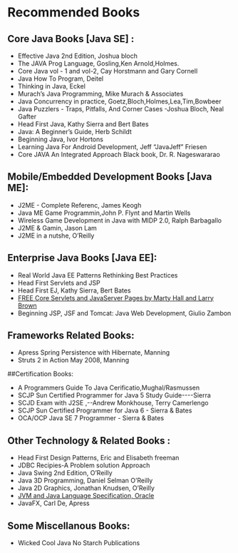 # Recommended Books

## Core Java Books [Java SE] :

* Effective Java 2nd Edition, Joshua bloch
* The JAVA Prog Language, Gosling,Ken Arnold,Holmes.
* Core Java vol - 1 and vol-2, Cay Horstmann and Gary Cornell
* Java How To Program, Deitel
* Thinking in Java, Eckel
* Murach’s Java Programming, Mike Murach & Associates
* Java Concurrency in practice, Goetz,Bloch,Holmes,Lea,Tim,Bowbeer
* Java Puzzlers - Traps, Pitfalls, And Corner Cases -Joshua Bloch, Neal Gafter
* Head First Java, Kathy Sierra and Bert Bates
* Java: A Beginner’s Guide, Herb Schildt
* Beginning Java, Ivor Hortons
* Learning Java For Android Development, Jeff “JavaJeff” Friesen
* Core JAVA An Integrated Approach Black book, Dr. R. Nageswararao

## Mobile/Embedded Development Books [Java ME]:

* J2ME - Complete Referenc, James Keogh
* Java ME Game Programmin,John P. Flynt and Martin Wells
* Wireless Game Development in Java with MIDP 2.0, Ralph Barbagallo
* J2ME & Gamin, Jason Lam
* J2ME in a nutshe, O’Reilly

## Enterprise Java Books [Java EE]:

* Real World Java EE Patterns Rethinking Best Practices
* Head First Servlets and JSP
* Head First EJ, Kathy Sierra, Bert Bates
* [FREE Core Servlets and JavaServer Pages  by Marty Hall and Larry Brown](http://pdf.coreservlets.com/)
* Beginning JSP, JSF and Tomcat: Java Web Development, Giulio Zambon

## Frameworks Related Books:

* Apress Spring Persistence with Hibernate, Manning
* Struts 2 in Action May 2008, Manning

##Certification Books:

* A Programmers Guide To Java Cerificatio,Mughal/Rasmussen
* SCJP Sun Certified Programmer for Java 5 Study Guide----Sierra
* SCJD Exam with J2SE ,--Andrew Monkhouse, Terry Camerlengo
* SCJP Sun Certified Programmer for Java 6 - Sierra & Bates
* OCA/OCP Java SE 7 Programmer - Sierra & Bates

## Other Technology & Related Books :

* Head First Design Patterns, Eric and Elisabeth freeman
* JDBC Recipies-A Problem solution Approach
* Java Swing 2nd Edition, O’Reilly
* Java 3D Programming, Daniel Selman O’Reilly
* Java 2D Graphics, Jonathan Knudsen, O’Reilly
* [JVM and Java Language Specification, Oracle](https://docs.oracle.com/javase/specs/)
* JavaFX, Carl De, Apress

## Some Miscellanous Books: 

* Wicked Cool Java No Starch Publications

